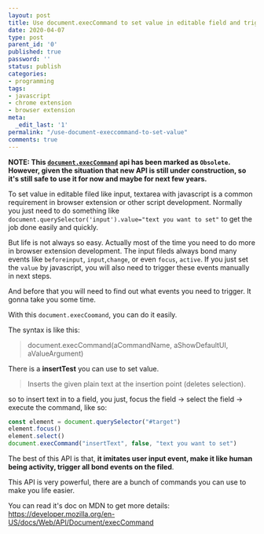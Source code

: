 ```yaml
---
layout: post
title: Use document.execCommand to set value in editable field and triger events
date: 2020-04-07
type: post
parent_id: '0'
published: true
password: ''
status: publish
categories:
- programming
tags:
- javascript
- chrome extension
- browser extension
meta:
  _edit_last: '1'
permalink: "/use-document-execcommand-to-set-value"
comments: true
---
```



**NOTE: This [`document.execCommand`](https://developer.mozilla.org/en-US/docs/Web/API/Document/execCommand) api has been marked as `Obsolete`. However, given the situation that new API is still under construction, so it's still safe to use it for now and maybe for next few years.**

To set value in editable filed like input, textarea with javascript is a common requirement in browser extension or other script development. 
Normally you just need to do something like `document.querySelector('input').value="text you want to set"` to get the job done easily and quickly.

But life is not always so easy. Actually most of the time you need to do more in browser extension development. The input fileds always bond many events like `beforeinput`, `input`,`change`, or even `focus`, `active`. If you just set the `value` by javascript, you will also need to trigger these events manually in next steps.

And before that you will need to find out what events you need to trigger. It gonna take you some time.


With this `document.execCoomand`, you can do it easily.

The syntax is like this:
>document.execCommand(aCommandName, aShowDefaultUI, aValueArgument)

There is a **insertTest** you can use to set value. 
>Inserts the given plain text at the insertion point (deletes selection).

so to insert text in to a field, you just, focus the field -> select the field -> execute the command, like so:

```javascript
const element = document.querySelector("#target")
element.focus()
element.select()
document.execCommand("insertText", false, "text you want to set")
```

The best of this API is that, **it imitates user input event, make it like human being activity, trigger all bond events on the filed**.

This API is very powerful, there are a bunch of commands you can use to make you life easier. 

You can read it's doc on MDN to get more details: https://developer.mozilla.org/en-US/docs/Web/API/Document/execCommand
